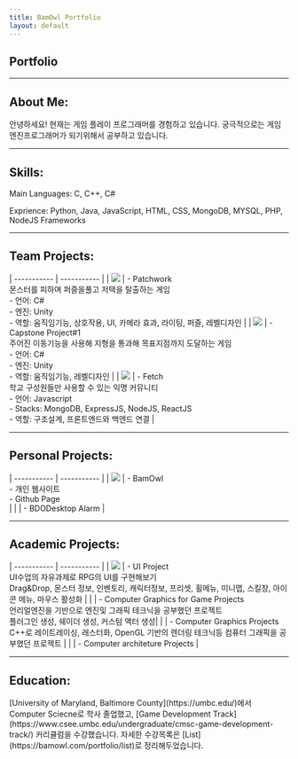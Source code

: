 ```yaml
---
title: BamOwl Portfolio
layout: default
---
```



## **Portfolio**

<section class="portfolio-container" markdown="1">

<!--Need magnifyig on hover the image to maximize the image size regarless the other content and showed the abstract under the image.-->

---

<h1 class="about-me"> About Me:</h1>
<div style="text-align: left">
안녕하세요!
현재는 게임 플레이 프로그래머를 경험하고 있습니다.
궁극적으로는 게임 엔진프로그래머가 되기위해서 공부하고 있습니다.
</div>

---

<h1 class="skills">Skills:</h1>

<div style="text-align: left">
Main Languages: C, C++, C#
<br>

Exprience: Python, Java, JavaScript, HTML, CSS, MongoDB, MYSQL, PHP, NodeJS Frameworks
</div>

--- 

<h1 class = "about-me" > Team Projects: </h1>

| ----------- | ----------- |
| [<img class="portfolioImg" src="../assets/img/dev/PatchworkThumbnail.png">](http://bamowl.com/dev/UNITY-Long-PORJECT) | - Patchwork <br> 몬스터를 피하며 퍼즐을풀고 저택을 탈출하는 게임 <br> - 언어: C# <br> - 엔진: Unity <br> - 역할: 움직임기능, 상호작용, UI, 카메라 효과, 라이팅, 퍼즐, 레벨디자인 |
| [<img  class="portfolioImg" src="../assets/img/dev/WallJumpThumbnail.png">](http://bamowl.com/dev/UNITY-SMALL-PORJECT) | - Capstone Project#1 <br> 주어진 이동기능을 사용해 지형을 통과해 목표지점까지 도달하는 게임 <br> - 언어: C# <br> - 엔진: Unity <br> - 역할: 움직임기능, 레벨디자인 |
| [<img class="portfolioImg" src="../assets/img/dev/FetchThumbnail.png">](http://bamowl.com/dev/Fetch(Web-Service)) | - Fetch <br> 학교 구성원들만 사용할 수 있는 익명 커뮤니티 <br> - 언어: Javascript <br> - Stacks: MongoDB, ExpressJS, NodeJS, ReactJS <br> - 역할: 구조설계, 프론트엔드와 백엔드 연결 |

--- 

<h1 class = "about-me" > Personal Projects: </h1>

| ----------- | ----------- |
| <img class="portfolioImg" src="../assets/img/dev/BamOwlThumbnail.png"> | - BamOwl <br> - 개인 웹사이트 <br> - Github Page <br>| 
|  | - BDODesktop Alarm |

---

<h1 class = "about-me" > Academic Projects: </h1>

| ----------- | ----------- |
| [<img class="portfolioImg" src="../assets/img/dev/UIProjectThumbnail.png">](https://bamowl.com/dev/UI-Project) | - UI Project <br> UI수업의 자유과제로 RPG의 UI를 구현해보기 <br> Drag&Drop, 몬스터 정보, 인벤토리, 캐릭터정보, 프리셋, 휠메뉴, 미니맵, 스킬창, 아이콘 메뉴, 마우스 활성화 |
|  | - Computer Graphics for Game Projects <br> 언리얼엔진을 기반으로 엔진및 그래픽 테크닉을 공부했던 프로젝트 <br> 플러그인 생성, 쉐이더 생성, 커스텀 액터 생성|
|  | - Computer Graphics Projects <br> C++로 레이트레이싱, 래스터화, OpenGL 기반의 렌더링 테크닉등 컴퓨터 그래픽을 공부했던 프로젝트 |
|  | - Computer architeture Projects |


--- 

<h1 class= "about-me">Education:</h1>

<div markdown="1" style="text-align: left">
[University of Maryland, Baltimore County](https://umbc.edu/)에서 Computer Sciecne로 학사 졸업했고, [Game Development Track](https://www.csee.umbc.edu/undergraduate/cmsc-game-development-track/) 커리큘럼을 수강했습니다.
자세한 수강목록은 [List](https://bamowl.com/portfolio/list)로 정리해두었습니다.
</div>




</section>